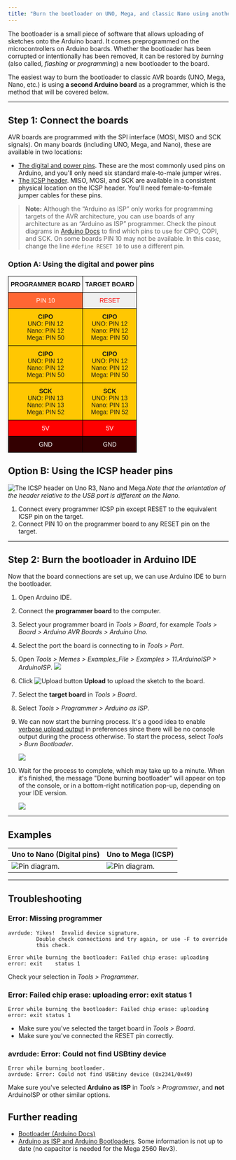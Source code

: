 ```yaml
---
title: "Burn the bootloader on UNO, Mega, and classic Nano using another Arduino"
---
```




The bootloader is a small piece of software that allows uploading of sketches onto the Arduino board. It comes preprogrammed on the microcontrollers on Arduino boards. Whether the bootloader has been corrupted or intentionally has been removed, it can be restored by _burning_ (also called, _flashing_ or _programming_) a new bootloader to the board.

The easiest way to burn the bootloader to classic AVR boards (UNO, Mega, Nano, etc.) is using **a second Arduino board** as a programmer, which is the method that will be covered below.

---

## Step 1: Connect the boards

AVR boards are programmed with the SPI interface (MOSI, MISO and SCK signals). On many boards (including UNO, Mega, and Nano), these are available in two locations:

* [The digital and power pins](#common-pins). These are the most commonly used pins on Arduino, and you'll only need six standard male-to-male jumper wires.
* [The ICSP header](#icsp). MISO, MOSI, and SCK are available in a consistent physical location on the ICSP header. You'll need female-to-female jumper cables for these pins.

> **Note:** Although the “Arduino as ISP” only works for programming targets of the AVR architecture, you can use boards of any architecture as an “Arduino as ISP” programmer. Check the pinout diagrams in [Arduino Docs](https://docs.arduino.cc/) to find which pins to use for CIPO, COPI, and SCK. On some boards PIN 10 may not be available. In this case, change the line `#define RESET 10` to use a different pin.

<a id="common-pins"></a>

### Option A: Using the digital and power pins

<style type="text/css">
.tg  {border-collapse:collapse;border-spacing:0;}
.tg td{border-color:black;border-style:solid;border-width:1px;font-family:Arial, sans-serif;font-size:14px;
  overflow:hidden;padding:10px 5px;word-break:normal;}
.tg th{border-color:black;border-style:solid;border-width:1px;font-family:Arial, sans-serif;font-size:14px;
  font-weight:normal;overflow:hidden;padding:10px 5px;word-break:normal;}
.tg .tg-rr0h{background-color:#efefef;border-color:#000000;color:#fe0000;text-align:center;vertical-align:top}
.tg .tg-ru72{background-color:#fe0000;border-color:#000000;color:#ffffff;text-align:center;vertical-align:top}
.tg .tg-29y7{background-color:#ff0000;border-color:#000000;color:#ffffff;text-align:center;vertical-align:top}
.tg .tg-5hz4{background-color:#330001;border-color:#000000;color:#ffffff;text-align:center;vertical-align:top}
.tg .tg-ejxt{background-color:#ffc702;border-color:#000000;text-align:center;vertical-align:top}
.tg .tg-mqa1{border-color:#000000;font-weight:bold;text-align:center;vertical-align:top}
.tg .tg-yrcx{background-color:#ff6633;border-color:#000000;color:#ffffff;text-align:center;vertical-align:top}
.tg .tg-xawf{background-color:#FFC702;border-color:#000000;text-align:center;vertical-align:top}
</style>
<table class="tg">
<thead>
  <tr>
    <th class="tg-mqa1">PROGRAMMER BOARD</th>
    <th class="tg-mqa1">TARGET BOARD</th>
  </tr>
</thead>
<tbody>
  <tr>
    <td class="tg-yrcx">PIN 10</td>
    <td class="tg-rr0h">RESET</td>
  </tr>
  <tr>
    <td class="tg-ejxt" rowspan="3"><span style="font-weight:bold">CIPO</span><br>UNO: PIN 12<br>Nano: PIN 12<br>Mega: PIN 50</td>
    <td class="tg-ejxt" rowspan="3"><span style="font-weight:bold">CIPO</span><br>UNO: PIN 12<br>Nano: PIN 12<br>Mega: PIN 50</td>
  </tr>
  <tr>
  </tr>
  <tr>
  </tr>
  <tr>
    <td class="tg-xawf" rowspan="3"><span style="font-weight:bold">CIPO</span><br>UNO: PIN 12<br>Nano: PIN 12<br>Mega: PIN 50</td>
    <td class="tg-ejxt" rowspan="3"><span style="font-weight:bold">CIPO</span><br>UNO: PIN 12<br>Nano: PIN 12<br>Mega: PIN 50</td>
  </tr>
  <tr>
  </tr>
  <tr>
  </tr>
  <tr>
    <td class="tg-ejxt" rowspan="3"><span style="font-weight:bold">SCK</span><br>UNO: PIN 13<br>Nano: PIN 13<br>Mega: PIN 52</td>
    <td class="tg-ejxt" rowspan="3"><span style="font-weight:bold">SCK</span><br>UNO: PIN 13<br>Nano: PIN 13<br>Mega: PIN 52</td>
  </tr>
  <tr>
  </tr>
  <tr>
  </tr>
  <tr>
    <td class="tg-29y7">5V</td>
    <td class="tg-ru72"><span style="font-weight:400;font-style:normal">5V</span></td>
  </tr>
  <tr>
    <td class="tg-5hz4">GND</td>
    <td class="tg-5hz4"><span style="font-weight:400;font-style:normal">GND</span></td>
  </tr>
</tbody>
</table>

<!-- TODO: Table with diagrams for each board (click for full size) -->

<a id="icsp"></a>

## Option B: Using the ICSP header pins

![The ICSP header on Uno R3, Nano and Mega.](img/icsp-headers.png)_Note that the orientation of the header relative to the USB port is different on the Nano._

1. Connect every programmer ICSP pin except RESET to the equivalent ICSP pin on the target.
2. Connect PIN 10 on the programmer board to any RESET pin on the target.

---

## Step 2: Burn the bootloader in Arduino IDE

Now that the board connections are set up, we can use Arduino IDE to burn the bootloader.

01. Open Arduino IDE.

02. Connect the **programmer board** to the computer.

03. Select your programmer board in _Tools > Board_, for example _Tools > Board > Arduino AVR Boards > Arduino Uno_.

04. Select the port the board is connecting to in _Tools > Port_.

05. Open _Tools > Memes > Examples_File > Examples > 11.ArduinoISP > ArduinoISP_.
    ![](img/ide1-windows-example-ArduinoISP.png)

06. Click ![Upload button](img/symbol_upload.png) **Upload** to upload the sketch to the board.

07. Select the **target board** in _Tools > Board_.

08. Select _Tools > Programmer > Arduino as ISP_.

09. We can now start the burning process. It's a good idea to enable [verbose upload output](https://support.arduino.cc/hc/en-us/articles/4407705216274) in preferences since there will be no console output during the process otherwise. To start the process, select _Tools > Burn Bootloader_.

    ![](img/ide1-windows-burn-bootloader.png)

10. Wait for the process to complete, which may take up to a minute. When it's finished, the message "Done burning bootloader" will appear on top of the console, or in a bottom-right notification pop-up, depending on your IDE version.

    ![](img/ide1-windows-burn-bootloader-done.png)

---

## Examples

<!-- TODO: Table with diagrams for each board (click for full size) -->

| Uno to Nano (Digital pins)                           | Uno to Mega (ICSP)                            |
|------------------------------------------------------|-----------------------------------------------|
| ![Pin diagram.](img/Nano_to_Uno_burn_bootloader.png) | ![Pin diagram.](img/Connections-mega2Uno.png) |

---

## Troubleshooting

### Error: Missing programmer

```
avrdude: Yikes!  Invalid device signature.
         Double check connections and try again, or use -F to override
         this check.

Error while burning the bootloader: Failed chip erase: uploading error: exit    status 1
```

Check your selection in _Tools > Programmer_.

### Error: Failed chip erase: uploading error: exit status 1

```
Error while burning the bootloader: Failed chip erase: uploading error: exit status 1
```

* Make sure you've selected the target board in _Tools > Board_.
* Make sure you've connected the RESET pin correctly.

### avrdude: Error: Could not find USBtiny device

```
Error while burning bootloader.
avrdude: Error: Could not find USBtiny device (0x2341/0x49)

```

Make sure you've selected **Arduino as ISP** in _Tools > Programmer_, and **not** ArduinoISP or other similar options.

## Further reading

* [Bootloader (Arduino Docs)](https://docs.arduino.cc/hacking/software/Bootloader)
* [Arduino as ISP and Arduino Bootloaders](https://docs.arduino.cc/built-in-examples/arduino-isp/ArduinoISP). Some information is not up to date (no capacitor is needed for the Mega 2560 Rev3).

<!-- NOTE: Cool: https://docs.arduino.cc/hacking/hardware/PinMapping2560 -->

<!-- NOTE: Additional info

- Technically, there is also an ICSP header for the USB interface https://aws1.discourse-cdn.com/arduino/original/4X/4/e/a/4eaf98fa06e4b2dacb743e15f0e68ce3d0df0697.png.
- On MKR family of boards, you can't use D10 for reset; we suggest D6 and you must remember to change the line 73 of the ArduinoISP sketch - #define RESET 10 - putting "6" insteat of 10. https://docs.arduino.cc/built-in-examples/arduino-isp/ArduinoISP
- If the board isn't powered: Check your RESET pin connection. If No RESET pin should be used on the target board If you're using the ICSP header, make sure those RESET pins are not connected to each other.
- https://docs.arduino.cc/hacking/hardware/PinMapping2560
- "Error while burning bootloader. Expected signature for ATmega2560 is 1E 98 01". Error? Kommer inte ihåg vad jag gjorde för att få det. Låter som fel val av board.
- You can burn the bootloader using a dedicated programmer such as an Atmel-ICE Programmer/Debugger or USBasp.

-->
